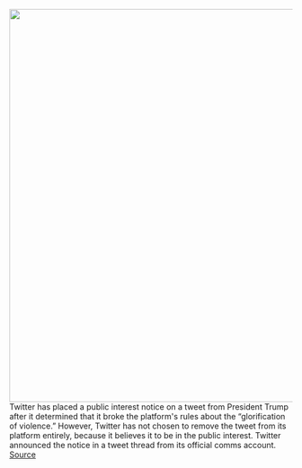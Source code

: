<img src='https://cdn.vox-cdn.com/thumbor/Ov5eklo0HcYxSA2FViGfMUvTff0=/0x0:1520x1013/1200x800/filters:focal(152x355:394x597)/cdn.vox-cdn.com/uploads/chorus_image/image/66867828/trump_tweet_centered.0.jpg' width='700px' /><br/>
Twitter has placed a public interest notice on a tweet from President Trump after it determined that it broke the platform's rules about the “glorification of violence.” However, Twitter has not chosen to remove the tweet from its platform entirely, because it believes it to be in the public interest. Twitter announced the notice in a tweet thread from its official comms account.
<a href='https://www.theverge.com/2020/5/29/21274323/trump-twitter-glorifying-violence-minneapolis-shooting-looting-notice-restriction'> Source <a/>
